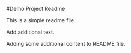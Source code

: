#Demo Project Readme

This is a simple readme file.

Add additional text.

Adding some additional content to README file.
